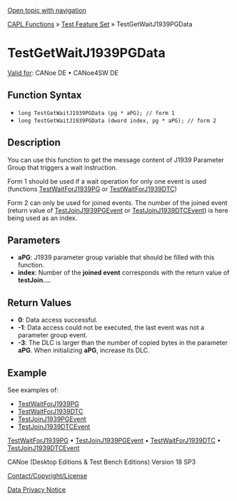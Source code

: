 [Open topic with navigation](../../../../../CANoeDEFamily.htm#Topics/CAPLFunctions/Test/Functions/CAPLfunctionTestGetWaitJ1939PGData.md)

[CAPL Functions](../../CAPLfunctions.md) » [Test Feature Set](../CAPLfunctionsTFSOverview.md) » TestGetWaitJ1939PGData

# TestGetWaitJ1939PGData

[Valid for](../../../Shared/FeatureAvailability.md): CANoe DE • CANoe4SW DE

## Function Syntax

- `long TestGetWaitJ1939PGData (pg * aPG); // form 1`
- `long TestGetWaitJ1939PGData (dword index, pg * aPG); // form 2`

## Description

You can use this function to get the message content of J1939 Parameter Group that triggers a wait instruction.

Form 1 should be used if a wait operation for only one event is used (functions [TestWaitForJ1939PG](CAPLfunctionTestWaitForJ1939PG.md) or [TestWaitForJ1939DTC](CAPLfunctionTestWaitForJ1939DTC.md))

Form 2 can only be used for joined events. The number of the joined event (return value of [TestJoinJ1939PGEvent](CAPLfunctionTestJoinJ1939PGEvent.md) or [TestJoinJ1939DTCEvent](CAPLfunctionTestJoinJ1939DTCEvent.md)) is here being used as an index.

## Parameters

- **aPG**: J1939 parameter group variable that should be filled with this function.
- **index**: Number of the **joined event** corresponds with the return value of **testJoin...**.

## Return Values

- **0**: Data access successful.
- **-1**: Data access could not be executed, the last event was not a parameter group event.
- **-3**: The DLC is larger than the number of copied bytes in the parameter **aPG**. When initializing **aPG**, increase its DLC.

## Example

See examples of:

- [TestWaitForJ1939PG](CAPLfunctionTestWaitForJ1939PG.md)
- [TestWaitForJ1939DTC](CAPLfunctionTestWaitForJ1939DTC.md)
- [TestJoinJ1939PGEvent](CAPLfunctionTestJoinJ1939PGEvent.md)
- [TestJoinJ1939DTCEvent](CAPLfunctionTestJoinJ1939DTCEvent.md)

[TestWaitForJ1939PG](CAPLfunctionTestWaitForJ1939PG.md) • [TestJoinJ1939PGEvent](CAPLfunctionTestJoinJ1939PGEvent.md) • [TestWaitForJ1939DTC](CAPLfunctionTestWaitForJ1939DTC.md) • [TestJoinJ1939DTCEvent](CAPLfunctionTestJoinJ1939DTCEvent.md)

CANoe (Desktop Editions & Test Bench Editions) Version 18 SP3

[Contact/Copyright/License](../../../Shared/ContactCopyrightLicense.md)

[Data Privacy Notice](https://www.vector.com/int/en/company/get-info/privacy-policy/)
